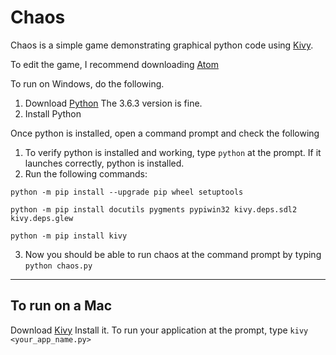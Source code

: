 # Chaos

Chaos is a simple game demonstrating graphical python code using [Kivy](https://github.com/kivy/kivy).

To edit the game, I recommend downloading [Atom](https://atom.io/)

To run on Windows, do the following.

1. Download [Python](https://www.python.org/downloads/) The 3.6.3 version is fine.
2. Install Python

Once python is installed, open a command prompt and check the following

1. To verify python is installed and working, type `python` at the prompt. If it launches correctly, python is installed.
2. Run the following commands:
```
python -m pip install --upgrade pip wheel setuptools

python -m pip install docutils pygments pypiwin32 kivy.deps.sdl2 kivy.deps.glew

python -m pip install kivy
```
3. Now you should be able to run chaos at the command prompt by typing `python chaos.py`

-----------------

## To run on a Mac

Download [Kivy](https://kivy.org/downloads/1.10.0/Kivy-1.10.0.tar.gz)
Install it. To run your application at the prompt, type `kivy <your_app_name.py>`
